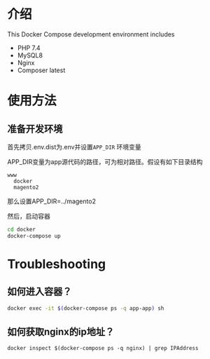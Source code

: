 # 介绍
This Docker Compose development environment includes

* PHP 7.4
* MySQL8
* Nginx
* Composer latest

# 使用方法

## 准备开发环境

首先拷贝.env.dist为.env并设置`APP_DIR` 环境变量

APP_DIR变量为app源代码的路径，可为相对路径。假设有如下目录结构
```
www
  docker
  magento2
```
那么设置APP_DIR=../magento2

然后，启动容器
```bash
cd docker
docker-compose up
```

# Troubleshooting

## 如何进入容器？

```bash
docker exec -it $(docker-compose ps -q app-app) sh
```

## 如何获取nginx的ip地址？

```
docker inspect $(docker-compose ps -q nginx) | grep IPAddress
```
